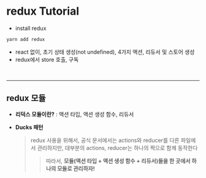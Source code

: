 # redux Tutorial

- install redux

```javaScript
yarn add redux
```

- react 없이, 초기 상태 생성(not undefined), 4가지 액션, 리듀서 및 스토어 생성
- redux에서 store 호출, 구독

<br/>

---

## redux 모듈

- **리덕스 모듈이란?** : 액션 타입, 액션 생성 함수, 리듀서

- **Ducks 패턴**
  > redux 사용을 위해서, 공식 문서에서는 actions와 reducer를 다른 파일에서 관리하지만,
  > 대부분의 actions, reducer는 하나의 짝으로 함께 동작한다
  >
  > > 따라서, **모듈(액션 타입 + 액션 생성 함수 + 리듀서)들을 한 곳에서 하나의 모듈로 관리하자!**
